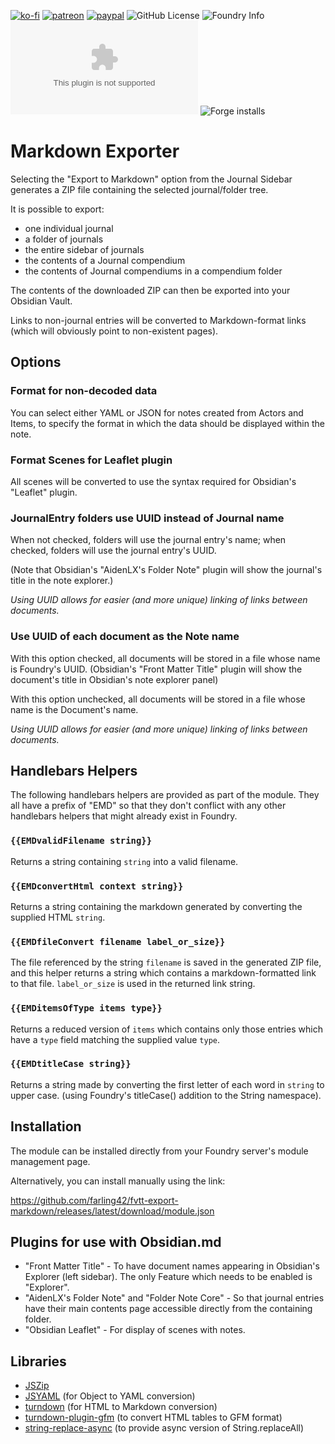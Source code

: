 [![ko-fi](https://img.shields.io/badge/Ko--Fi-farling-success)](https://ko-fi.com/farling)
[![patreon](https://img.shields.io/badge/Patreon-amusingtime-success)](https://patreon.com/amusingtime)
[![paypal](https://img.shields.io/badge/Paypal-farling-success)](https://paypal.me/farling)
![GitHub License](https://img.shields.io/github/license/farling42/fvtt-export-markdown)
![Foundry Info](https://img.shields.io/badge/Foundry-v10-informational)
![Latest Release Download Count](https://img.shields.io/github/downloads/farling42/fvtt-export-markdown/latest/module.zip)
![Forge installs](https://img.shields.io/badge/dynamic/json?label=Forge%20Installs&query=package.installs&suffix=%25&url=https%3A%2F%2Fforge-vtt.com%2Fapi%2Fbazaar%2Fpackage%2Ffvtt-export-markdown)

# Markdown Exporter

Selecting the "Export to Markdown" option from the Journal Sidebar generates a ZIP file containing the selected journal/folder tree.

It is possible to export:

- one individual journal
- a folder of journals
- the entire sidebar of journals
- the contents of a Journal compendium
- the contents of Journal compendiums in a compendium folder

The contents of the downloaded ZIP can then be exported into your Obsidian Vault.

Links to non-journal entries will be converted to Markdown-format links (which will obviously point to non-existent pages).

## Options

### Format for non-decoded data

You can select either YAML or JSON for notes created from Actors and Items, to specify the format in which the data should be displayed within the note.

### Format Scenes for Leaflet plugin

All scenes will be converted to use the syntax required for Obsidian's "Leaflet" plugin.

### JournalEntry folders use UUID instead of Journal name

When not checked, folders will use the journal entry's name; when checked, folders will use the journal entry's UUID.

(Note that Obsidian's "AidenLX's Folder Note" plugin will show the journal's title in the note explorer.)

*Using UUID allows for easier (and more unique) linking of links between documents.*

### Use UUID of each document as the Note name

With this option checked, all documents will be stored in a file whose name is Foundry's UUID. (Obsidian's "Front Matter Title" plugin will show the document's title in Obsidian's note explorer panel)

With this option unchecked, all documents will be stored in a file whose name is the Document's name.

*Using UUID allows for easier (and more unique) linking of links between documents.*

## Handlebars Helpers

The following handlebars helpers are provided as part of the module. They all have a prefix of "EMD" so that they don't conflict with any other handlebars helpers that might already exist in Foundry.

### `{{EMDvalidFilename string}}`

Returns a string containing `string` into a valid filename.

### `{{EMDconvertHtml context string}}`

Returns a string containing the markdown generated by converting the supplied HTML `string`.

### `{{EMDfileConvert filename label_or_size}}`

The file referenced by the string `filename` is saved in the generated ZIP file, and this helper returns a string which contains a markdown-formatted link to that file. `label_or_size` is used in the returned link string.

### `{{EMDitemsOfType items type}}`

Returns a reduced version of `items` which contains only those entries which have a `type` field matching the supplied value `type`.

### `{{EMDtitleCase string}}`

Returns a string made by converting the first letter of each word in `string` to upper case. (using Foundry's titleCase() addition to the String namespace).

## Installation

The module can be installed directly from your Foundry server's module management page.

Alternatively, you can install manually using the link:

https://github.com/farling42/fvtt-export-markdown/releases/latest/download/module.json

## Plugins for use with Obsidian.md

- "Front Matter Title" - To have document names appearing in Obsidian's Explorer (left sidebar). The only Feature which needs to be enabled is "Explorer".
- "AidenLX's Folder Note" and "Folder Note Core" - So that journal entries have their main contents page accessible directly from the containing folder.
- "Obsidian Leaflet" - For display of scenes with notes.

## Libraries

- [JSZip](https://stuk.github.io/jszip)
- [JSYAML](https://github.com/nodeca/js-yaml) (for Object to YAML conversion)
- [turndown](https://www.npmjs.com/package/turndown) (for HTML to Markdown conversion) 
- [turndown-plugin-gfm](https://www.npmjs.com/package/turndown-plugin-gfm) (to convert HTML tables to GFM format) 
- [string-replace-async](https://github.com/dsblv/string-replace-async) (to provide async version of String.replaceAll)
